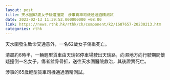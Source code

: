 ```yaml
---
layout: post
title: 天水圍62歲女子疑遭撞斃　涉事貨車司機通過酒精測試
date: 2023-02-13 11:39:52.000000000 +08:00
link: https://news.rthk.hk/rthk/ch/component/k2/1687657-20230213.htm
categories: rthk
---
```


天水圍發生致命交通意外，一名62歲女子傷重死亡。

清晨約6時半，一輛輕型貨車由天瑞邨停車場駛出天瑞路，向濕地方向行駛期間懷疑撞倒一名女子。傷者盆骨骨折，送往天水圍醫院救治，其後證實死亡。

涉事的65歲輕型貨車司機通過酒精測試。
